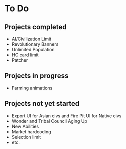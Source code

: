 # To Do 

Projects completed
--------------------

* AI/Civilization Limit
* Revolutionary Banners
* Unlimited Population
* HC card limit
* Patcher

Projects in progress
--------------------
  
* Farming animations
  
Projects not yet started
------------------------

* Export UI for Asian civs and Fire Pit UI for Native civs
* Wonder and Tribal Council Aging Up
* New Abilities
* Market hardcoding
* Selection limit
* etc.
